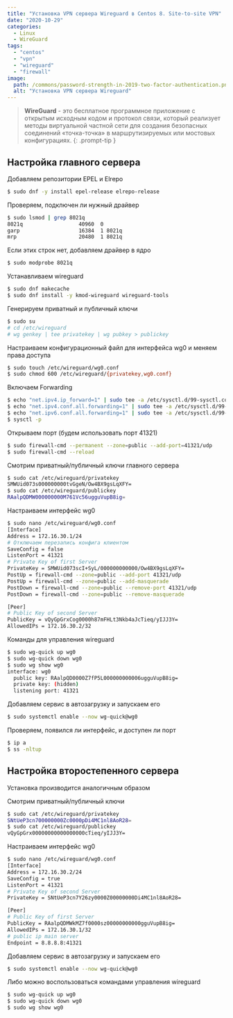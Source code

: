```yaml
---
title: "Установка VPN сервера Wireguard в Centos 8. Site-to-site VPN"
date: "2020-10-29"
categories: 
  - Linux
  - WireGuard
tags: 
  - "centos"
  - "vpn"
  - "wireguard"
  - "firewall"
image:
  path: /commons/password-strength-in-2019-two-factor-authentication.png
  alt: "Установка VPN сервера Wireguard"
---
```


> **WireGuard** - это бесплатное программное приложение с открытым исходным кодом и протокол связи, который реализует методы виртуальной частной сети для создания безопасных соединений «точка-точка» в маршрутизируемых или мостовых конфигурациях.
{: .prompt-tip }

## Настройка главного сервера

Добавляем репозитории EPEL и Elrepo

```sh
$ sudo dnf -y install epel-release elrepo-release
```

Проверяем, подключен ли нужный драйвер

```sh
$ sudo lsmod | grep 8021q
8021q                  40960  0
garp                   16384  1 8021q
mrp                    20480  1 8021q
```

Если этих строк нет, добавляем драйвер в ядро

```sh
$ sudo modprobe 8021q
```

Устанавливаем wireguard

```sh
$ sudo dnf makecache
$ sudo dnf install -y kmod-wireguard wireguard-tools
```

Генерируем приватный и публичный ключи

```sh
$ sudo su
# cd /etc/wireguard
# wg genkey | tee privatekey | wg pubkey > publickey
```

Настраиваем конфигурационный файл для интерфейса wg0 и меняем права доступа

```sh
$ sudo touch /etc/wireguard/wg0.conf
$ sudo chmod 600 /etc/wireguard/{privatekey,wg0.conf}
```

Включаем Forwarding

```sh
$ echo "net.ipv4.ip_forward=1" | sudo tee -a /etc/sysctl.d/99-sysctl.conf
$ echo "net.ipv4.conf.all.forwarding=1" | sudo tee -a /etc/sysctl.d/99-sysctl.conf
$ echo "net.ipv6.conf.all.forwarding=1" | sudo tee -a /etc/sysctl.d/99-sysctl.conf
$ sysctl -p
```

Открываем порт (будем использовать порт 41321)

```sh
$ sudo firewall-cmd --permanent --zone=public --add-port=41321/udp
$ sudo firewall-cmd --reload
```

Смотрим приватный/публичный ключи главного сервера

```sh
$ sudo cat /etc/wireguard/privatekey
SMWUid073s000000000tvGgeN/Ow4BX9gsLqXFY=
$ sudo cat /etc/wireguard/publickey
RAalpQDMW000000000M761Vc56ugguVupB8ig=
```

Настраиваем интерфейс wg0

```sh
$ sudo nano /etc/wireguard/wg0.conf
[Interface]
Address = 172.16.30.1/24
# Отключаем перезапись конфига клиентом
SaveConfig = false
ListenPort = 41321
# Private Key of first Server
PrivateKey = SMWUid073scI+SyL/000000000000/Ow4BX9gsLqXFY=
PostUp = firewall-cmd --zone=public --add-port 41321/udp
PostUp = firewall-cmd --zone=public --add-masquerade
PostDown = firewall-cmd --zone=public --remove-port 41321/udp
PostDown = firewall-cmd --zone=public --remove-masquerade

[Peer]
# Public Key of second Server
PublicKey = vQyGpGrxCog0000h87mFHLt3Nkb4aJcTieq/yIJJ3Y=
AllowedIPs = 172.16.30.2/32
```

Команды для управления wireguard

```sh
$ sudo wg-quick up wg0
$ sudo wg-quick down wg0
$ sudo wg show wg0
interface: wg0
  public key: RAalpQD0000Z7fP5L000000000006ugguVupB8ig=
  private key: (hidden)
  listening port: 41321
```

Добавляем сервис в автозагрузку и запускаем его

```sh
$ sudo systemctl enable --now wg-quick@wg0
```

Проверяем, появился ли интерфейс, и доступен ли порт

```sh
$ ip a
$ ss -nltup
```

## Настройка второстепенного сервера

Установка производится аналогичным образом

Смотрим приватный/публичный ключи

```sh
$ sudo cat /etc/wireguard/privatekey 
SNtUeP3cn700000000Zc0000pDi4MC1nl8AoR28=
$ sudo cat /etc/wireguard/publickey 
vQyGpGrx00000000000000000cTieq/yIJJ3Y=
```

Настраиваем интерфейс wg0

```sh
$ sudo nano /etc/wireguard/wg0.conf
[Interface]
Address = 172.16.30.2/24
SaveConfig = true
ListenPort = 41321
# Private Key of second Server
PrivateKey = SNtUeP3cn7Y26zy0000Z00000000Di4MC1nl8AoR28=

[Peer]
# Public Key of first Server
PublicKey = RAalpQDMWkMZ7f0000sz00000000000gguVupB8ig=
AllowedIPs = 172.16.30.1/32
# public ip main server
Endpoint = 8.8.8.8:41321
```

Добавляем сервис в автозагрузку и запускаем его

```sh
$ sudo systemctl enable --now wg-quick@wg0
```

Либо можно воспользоваться командами управления wireguard

```sh
$ sudo wg-quick up wg0
$ sudo wg-quick down wg0
$ sudo wg show wg0
```
